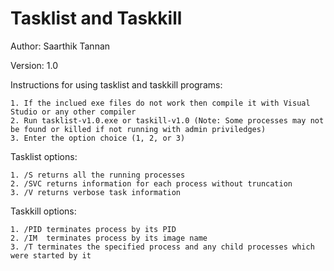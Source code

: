 # Tasklist and Taskkill

Author: Saarthik Tannan

Version: 1.0


Instructions for using tasklist and taskkill programs:
```
1. If the inclued exe files do not work then compile it with Visual Studio or any other compiler
2. Run tasklist-v1.0.exe or taskill-v1.0 (Note: Some processes may not be found or killed if not running with admin priviledges)
3. Enter the option choice (1, 2, or 3)
```
Tasklist options:
```
1. /S returns all the running processes
2. /SVC returns information for each process without truncation 
3. /V returns verbose task information
```
Taskkill options:
```
1. /PID terminates process by its PID
2. /IM  terminates process by its image name
3. /T terminates the specified process and any child processes which were started by it
```
